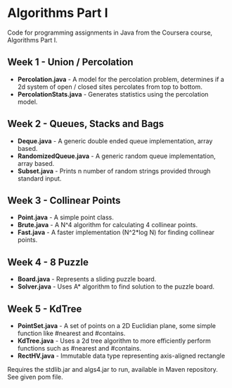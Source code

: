 Algorithms Part I
=====================

Code for programming assignments in Java from the Coursera course, Algorithms Part I.

Week 1 - Union / Percolation
--------------------------------
 - **Percolation.java** - A model for the percolation problem, determines if a 2d system of open / closed sites percolates from top to bottom.
 - **PercolationStats.java** - Generates statistics using the percolation model.

Week 2 - Queues, Stacks and Bags
--------------------------------
 - **Deque.java** - A generic double ended queue implementation, array based.
 - **RandomizedQueue.java** - A generic random queue implementation, array based.
 - **Subset.java** - Prints n number of random strings provided through standard input.

Week 3 - Collinear Points
--------------------------------
 - **Point.java** - A simple point class.
 - **Brute.java** - A N^4 algorithm for calculating 4 collinear points.
 - **Fast.java** - A faster implementation (N^2*log N) for finding collinear points.

Week 4 - 8 Puzzle
--------------------------------
 - **Board.java** - Represents a sliding puzzle board.
 - **Solver.java** - Uses A* algorithm to find solution to the puzzle board.

Week 5 - KdTree
--------------------------------
 - **PointSet.java** - A set of points on a 2D Euclidian plane, some simple function like #nearest and #contains.
 - **KdTree.java** - Uses a 2d tree algorithm to more efficiently perform functions such as #nearest and #contains.
 - **RectHV.java** - Immutable data type representing axis-aligned rectangle

Requires the stdlib.jar and algs4.jar to run, available in Maven repository. See given pom file.
